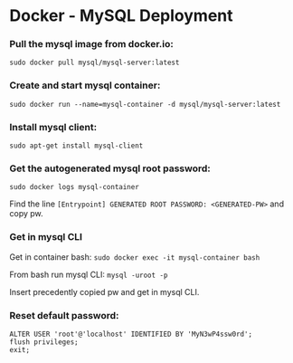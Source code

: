 # Docker - MySQL Deployment

### Pull the mysql image from docker.io:
`sudo docker pull mysql/mysql-server:latest`

### Create and start mysql container:
`sudo docker run --name=mysql-container -d mysql/mysql-server:latest`

### Install mysql client:
`sudo apt-get install mysql-client`

### Get the autogenerated mysql root password:
`sudo docker logs mysql-container`

Find the line `[Entrypoint] GENERATED ROOT PASSWORD: <GENERATED-PW>` and copy pw.

### Get in mysql CLI

Get in container bash:
`sudo docker exec -it mysql-container bash`

From bash run mysql CLI:
`mysql -uroot -p`

Insert precedently copied pw and get in mysql CLI.

### Reset default password:

```
ALTER USER 'root'@'localhost' IDENTIFIED BY 'MyN3wP4ssw0rd';
flush privileges;
exit;
```
